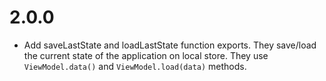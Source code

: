 # 2.0.0
* Add saveLastState and loadLastState function exports. They save/load the current state of the application on local store. They use `ViewModel.data()` and `ViewModel.load(data)` methods.